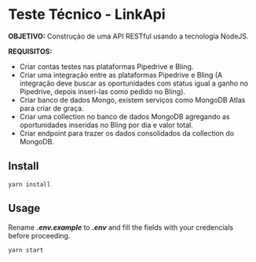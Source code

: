 # Teste Técnico - LinkApi

**OBJETIVO:** Construção de uma API RESTful usando a tecnologia NodeJS.

**REQUISITOS:**

- Criar contas testes nas plataformas Pipedrive e Bling.
- Criar uma integração entre as plataformas Pipedrive e Bling (A integração deve buscar as oportunidades com status igual a ganho no Pipedrive, depois inseri-las como pedido no Bling).
- Criar banco de dados Mongo, existem serviços como MongoDB Atlas para criar de graça.
- Criar uma collection no banco de dados MongoDB agregando as oportunidades inseridas no Bling por dia e valor total.
- Criar endpoint para trazer os dados consolidados da collection do MongoDB.

## Install

```
yarn install
```

## Usage

Rename **_.env.example_** to **_.env_** and fill the fields with your credencials before proceeding.

```
yarn start
```
